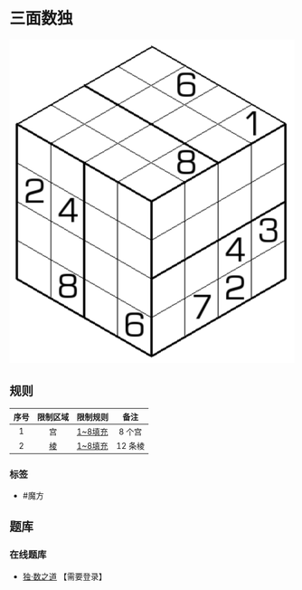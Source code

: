 # 三面数独
<!-- START doctoc generated TOC please keep comment here to allow auto update -->
<!-- DON'T EDIT THIS SECTION, INSTEAD RE-RUN doctoc TO UPDATE -->

<!-- END doctoc generated TOC please keep comment here to allow auto update -->

![题](../../images/sudoku/三面数独.png)

## 规则

| 序号  | 限制区域 | 限制规则    |  备注   |
|:---:|:----:|:--------|:-----:|
|  1  |  宫   | [1~8填充] | 8 个宫  |
|  2  | [棱]  | [1~8填充] | 12 条棱 |

### 标签

- #魔方

## 题库

### 在线题库

- [独·数之道](http://www.sudokufans.org.cn/lx/game.index.php?type=3d) 【需要登录】

[1~8填充]: ../../rules/rules.md#1to8填充

[棱]: ../../rules/rules.md#棱
